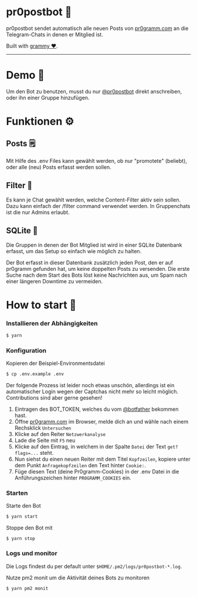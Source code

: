 # pr0postbot 🤖

pr0postbot sendet automatisch alle neuen Posts von [pr0gramm.com](https://pr0gramm.com) an die Telegram-Chats in denen er Mitglied ist.

Built with [grammy ❤️](https://grammy.dev).

---

# Demo 🦥

Um den Bot zu benutzen, musst du nur [@pr0postbot](https://t.me/pr0postbot) direkt anschreiben, oder ihn einer Gruppe hinzufügen.

# Funktionen ⚙️
## Posts 🗒️

Mit Hilfe des .env Files kann gewählt werden, ob nur "promotete" (beliebt), oder alle (neu) Posts erfasst werden sollen.

## Filter 👀

Es kann je Chat gewählt werden, welche Content-Filter aktiv sein sollen. Dazu kann einfach der /filter command verwendet werden. In Gruppenchats ist die nur Admins erlaubt.

## SQLite 📅

Die Gruppen in denen der Bot Mitglied ist wird in einer SQLite Datenbank erfasst, um das Setup so einfach wie möglich zu halten.

Der Bot erfasst in dieser Datenbank zusätzlich jeden Post, den er auf pr0gramm gefunden hat, um keine doppelten Posts zu versenden. Die erste Suche nach dem Start des Bots löst keine Nachrichten aus, um Spam nach einer längeren Downtime zu vermeiden.

# How to start 🚀

### Installieren der Abhängigkeiten

```sh
$ yarn
```

### Konfiguration

Kopieren der Beispiel-Environmentsdatei
```sh
$ cp .env.example .env
```

Der folgende Prozess ist leider noch etwas unschön, allerdings ist ein automatischer Login wegen der Captchas nicht mehr so leicht möglich. Contributions sind aber gerne gesehen!

1. Eintragen des BOT_TOKEN, welches du vom [@botfather](https://t.me/botfather) bekommen hast.
2. Öffne [pr0gramm.com](https://pr0gramm.com) im Browser, melde dich an und wähle nach einem Rechsklick `Untersuchen`
3. Klicke auf den Reiter `Netzwerkanalyse`
4. Lade die Seite mit `F5` neu
5. Klicke auf den Eintrag, in welchem in der Spalte `Datei` der Text `get?flags=...` steht.
6. Nun siehst du einen neuen Reiter mit dem Titel `Kopfzeilen`, kopiere unter dem Punkt `Anfragekopfzeilen` den Text hinter `Cookie:`.
7. Füge diesen Text (deine Pr0gramm-Cookies) in der .env Datei in die Anführungszeichen hinter `PR0GRAMM_COOKIES` ein.

### Starten

Starte den Bot
```sh
$ yarn start
```

Stoppe den Bot mit
```
$ yarn stop
```

### Logs und monitor

Die Logs findest du per default unter `$HOME/.pm2/logs/pr0postbot-*.log`.

Nutze pm2 monit um die Aktivität deines Bots zu monitoren
```sh
$ yarn pm2 monit
```